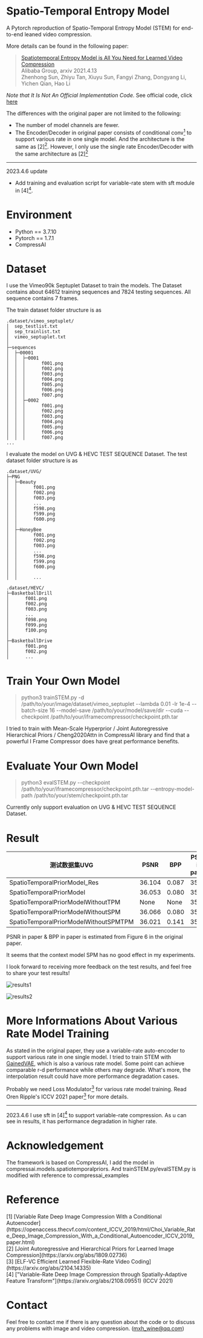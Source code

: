 # Spatio-Temporal Entropy Model

A Pytorch reproduction of Spatio-Temporal Entropy Model (STEM) for end-to-end leaned video compression.

More details can be found in the following paper:

>[Spatiotemporal Entropy Model is All You Need for Learned Video Compression](https://arxiv.org/abs/2104.06083)  
>Alibaba Group, arxiv 2021.4.13  
>Zhenhong Sun, Zhiyu Tan, Xiuyu Sun, Fangyi Zhang, Dongyang Li, Yichen Qian, Hao Li

*Note that It Is Not An Official Implementation Code.*
See official code, click [here](https://github.com/tinyvision/IPCodec/tree/master)

The differences with the original paper are not limited to the following:
* The number of model channels are fewer.
* The Encoder/Decoder in original paper consists of conditional conv[<sup>1</sup>](#refer-anchor-1) to support various rate in one single model. And the architecture is the same 
as [2][<sup>2</sup>](#refer-anchor-2). However, I only use the single rate Encoder/Decoder with the same architecture as [2][<sup>2</sup>](#refer-anchor-2)

----------------------
2023.4.6 update
* Add training and evaluation script for variable-rate stem with sft module in [4][<sup>4</sup>](#refer-anchor-4).

# Environment

* Python == 3.7.10
* Pytorch == 1.7.1
* CompressAI

# Dataset
I use the Vimeo90k Septuplet Dataset to train the models. The Dataset contains about 64612 training sequences and 7824 testing sequences. All sequence contains 7 frames.

The train dataset folder structure is as
```
.dataset/vimeo_septuplet/
│  sep_testlist.txt
│  sep_trainlist.txt
│  vimeo_septuplet.txt
│  
├─sequences
│  ├─00001
│  │  ├─0001
│  │  │      f001.png
│  │  │      f002.png
│  │  │      f003.png
│  │  │      f004.png
│  │  │      f005.png
│  │  │      f006.png
│  │  │      f007.png
│  │  ├─0002
│  │  │      f001.png
│  │  │      f002.png
│  │  │      f003.png
│  │  │      f004.png
│  │  │      f005.png
│  │  │      f006.png
│  │  │      f007.png
...
```

I evaluate the model on UVG & HEVC TEST SEQUENCE Dataset.
The test dataset folder structure is as
```
.dataset/UVG/
├─PNG
│  ├─Beauty
│  │      f001.png
│  │      f002.png
│  │      f003.png
│  │      ...
│  │      f598.png
│  │      f599.png
│  │      f600.png
│  │      
│  ├─HoneyBee
│  │      f001.png
│  │      f002.png
│  │      f003.png
│  │      ...
│  │      f598.png
│  │      f599.png
│  │      f600.png
│  │     
│  │      ...
```
```
.dataset/HEVC/
├─BasketballDrill
│      f001.png
│      f002.png
│      f003.png
│      ...
│      f098.png
│      f099.png
│      f100.png
│      
├─BasketballDrive
│      f001.png
│      f002.png
│      ...
```
# Train Your Own Model
>python3 trainSTEM.py -d /path/to/your/image/dataset/vimeo_septuplet --lambda 0.01 -lr 1e-4 --batch-size 16 --model-save /path/to/your/model/save/dir --cuda --checkpoint /path/to/your/iframecompressor/checkpoint.pth.tar

I tried to train with Mean-Scale Hyperprior / Joint Autoregressive Hierarchical Priors / Cheng2020Attn in CompressAI library and find that a powerful I Frame Compressor does have great performance benefits.

# Evaluate Your Own Model
>python3 evalSTEM.py --checkpoint /path/to/your/iframecompressor/checkpoint.pth.tar --entropy-model-path /path/to/your/stem/checkpoint.pth.tar

Currently only support evaluation on UVG & HEVC TEST SEQUENCE Dataset.

# Result

| 测试数据集UVG | PSNR | BPP | PSNR in paper | BPP in paper |
| --- | --- | --- | --- | --- |
| SpatioTemporalPriorModel_Res | 36.104 |  0.087 | 35.95 | 0.080 |
| SpatioTemporalPriorModel | 36.053 |  0.080 | 35.95 | 0.082 |
| SpatioTemporalPriorModelWithoutTPM | None |  None | 35.95 | 0.100 |
| SpatioTemporalPriorModelWithoutSPM | 36.066 |  0.080 | 35.95 | 0.087 |
| SpatioTemporalPriorModelWithoutSPMTPM | 36.021 |  0.141 | 35.95 | 0.123 |

PSNR in paper & BPP in paper is estimated from Figure 6 in the original paper.

It seems that the context model SPM has no good effect in my experiments.

I look forward to receiving more feedback on the test results, and feel free to share your test results!

![results1](https://github.com/mmSir/SpatioTemporalEntropyModel/blob/master/results/rd_results/HEVC_B_psnr.png)

![results2](https://github.com/mmSir/SpatioTemporalEntropyModel/blob/master/results/rd_results/UVG_psnr.png)

# More Informations About Various Rate Model Training
As stated in the original paper, they use a variable-rate auto-encoder to support various rate in one single model. I tried to train STEM with [GainedVAE](https://github.com/mmSir/GainedVAE), which is also a various rate model. Some point can achieve comparable r-d performance while others may degrade. What's more, the interpolation result could have more performance degradation cases.

Probably we need Loss Modulator[<sup>3</sup>](#refer-anchor-3) for various rate model training. Read Oren Ripple's ICCV 2021 paper[<sup>3</sup>](#refer-anchor-3) for more details.


------------------------------
2023.4.6
I use sft in [4][<sup>4</sup>](#refer-anchor-4) to support variable-rate compression. As u can see in results, it has performance degradation in higher rate.

# Acknowledgement

The framework is based on CompressAI, I add the model in compressai.models.spatiotemporalpriors.
And trainSTEM.py/evalSTEM.py is modified with reference to compressai_examples

# Reference
<div id="refer-anchor-1"></div>
[1] [Variable Rate Deep Image Compression With a Conditional Autoencoder](https://openaccess.thecvf.com/content_ICCV_2019/html/Choi_Variable_Rate_Deep_Image_Compression_With_a_Conditional_Autoencoder_ICCV_2019_paper.html) 
<div id="refer-anchor-2"></div>
[2] [Joint Autoregressive and Hierarchical Priors for Learned Image Compression](https://arxiv.org/abs/1809.02736) 
<div id="refer-anchor-3"></div>
[3] [ELF-VC Efficient Learned Flexible-Rate Video Coding](https://arxiv.org/abs/2104.14335) 
<div id="refer-anchor-4"></div>
[4] ["Variable-Rate Deep Image Compression through Spatially-Adaptive Feature Transform"](https://arxiv.org/abs/2108.09551) (ICCV 2021)

# Contact
Feel free to contact me if there is any question about the code or to discuss any problems with image and video compression. (mxh_wine@qq.com)
